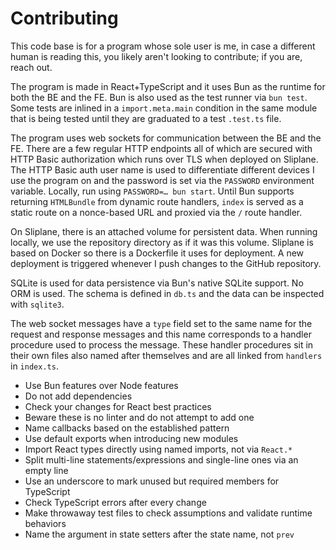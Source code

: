 # Contributing

This code base is for a program whose sole user is me, in case a different human
is reading this, you likely aren't looking to contribute; if you are, reach out.

The program is made in React+TypeScript and it uses Bun as the runtime for both
the BE and the FE.
Bun is also used as the test runner via `bun test`.
Some tests are inlined in a `import.meta.main` condition in the same module that
is being tested until they are graduated to a test `.test.ts` file.

The program uses web sockets for communication between the BE and the FE.
There are a few regular HTTP endpoints all of which are secured with HTTP Basic
authorization which runs over TLS when deployed on Sliplane.
The HTTP Basic auth user name is used to differentiate different devices I use
the program on and the password is set via the `PASSWORD` environment variable.
Locally, run using `PASSWORD=… bun start`.
Until Bun supports returning `HTMLBundle` from dynamic route handlers, `index`
is served as a static route on a nonce-based URL and proxied via the `/` route
handler.

On Sliplane, there is an attached volume for persistent data.
When running locally, we use the repository directory as if it was this volume.
Sliplane is based on Docker so there is a Dockerfile it uses for deployment.
A new deployment is triggered whenever I push changes to the GitHub repository.

SQLite is used for data persistence via Bun's native SQLite support.
No ORM is used.
The schema is defined in `db.ts` and the data can be inspected with `sqlite3`.

The web socket messages have a `type` field set to the same name for the request
and response messages and this name corresponds to a handler procedure used to
process the message.
These handler procedures sit in their own files also named after themselves and
are all linked from `handlers` in `index.ts`.

- Use Bun features over Node features
- Do not add dependencies
- Check your changes for React best practices
- Beware these is no linter and do not attempt to add one
- Name callbacks based on the established pattern
- Use default exports when introducing new modules
- Import React types directly using named imports, not via `React.*`
- Split multi-line statements/expressions and single-line ones via an empty line
- Use an underscore to mark unused but required members for TypeScript
- Check TypeScript errors after every change
- Make throwaway test files to check assumptions and validate runtime behaviors
- Name the argument in state setters after the state name, not `prev`
